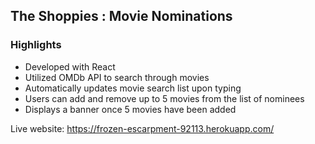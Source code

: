 ## The Shoppies : Movie Nominations
### Highlights
- Developed with React
- Utilized OMDb API to search through movies
- Automatically updates movie search list upon typing
- Users can add and remove up to 5 movies from the list of nominees
- Displays a banner once 5 movies have been added

Live website: https://frozen-escarpment-92113.herokuapp.com/
